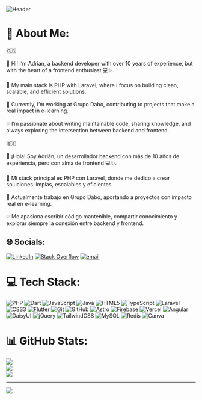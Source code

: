 ![Header](your-header-image-name.png)


# 💫 About Me:
🇬🇧<br><br>👋 Hi! I’m Adrián, a backend developer with over 10 years of experience, but with the heart of a frontend enthusiast 💻✨.<br><br>🚀 My main stack is PHP with Laravel, where I focus on building clean, scalable, and efficient solutions.<br><br>🏢 Currently, I’m working at Grupo Dabo, contributing to projects that make a real impact in e-learning.<br><br>💡 I’m passionate about writing maintainable code, sharing knowledge, and always exploring the intersection between backend and frontend.<br><br>🇪🇸<br><br>👋 ¡Hola! Soy Adrián, un desarrollador backend con más de 10 años de experiencia, pero con alma de frontend 💻✨.<br><br>🚀 Mi stack principal es PHP con Laravel, donde me dedico a crear soluciones limpias, escalables y eficientes.<br><br>🏢 Actualmente trabajo en Grupo Dabo, aportando a proyectos con impacto real en e-learning.<br><br>💡 Me apasiona escribir código mantenible, compartir conocimiento y explorar siempre la conexión entre backend y frontend.


## 🌐 Socials:
[![LinkedIn](https://img.shields.io/badge/LinkedIn-%230077B5.svg?logo=linkedin&logoColor=white)](https://linkedin.com/in/adrian-nunez-ruiz) [![Stack Overflow](https://img.shields.io/badge/-Stackoverflow-FE7A16?logo=stack-overflow&logoColor=white)](https://stackoverflow.com/users/2939412) [![email](https://img.shields.io/badge/Email-D14836?logo=gmail&logoColor=white)](mailto:nunezruizadrian@gmail.com) 

# 💻 Tech Stack:
![PHP](https://img.shields.io/badge/php-%23777BB4.svg?style=for-the-badge&logo=php&logoColor=white) ![Dart](https://img.shields.io/badge/dart-%230175C2.svg?style=for-the-badge&logo=dart&logoColor=white) ![JavaScript](https://img.shields.io/badge/javascript-%23323330.svg?style=for-the-badge&logo=javascript&logoColor=%23F7DF1E) ![Java](https://img.shields.io/badge/java-%23ED8B00.svg?style=for-the-badge&logo=openjdk&logoColor=white) ![HTML5](https://img.shields.io/badge/html5-%23E34F26.svg?style=for-the-badge&logo=html5&logoColor=white) ![TypeScript](https://img.shields.io/badge/typescript-%23007ACC.svg?style=for-the-badge&logo=typescript&logoColor=white) ![Laravel](https://img.shields.io/badge/laravel-%23FF2D20.svg?style=for-the-badge&logo=laravel&logoColor=white) ![CSS3](https://img.shields.io/badge/css3-%231572B6.svg?style=for-the-badge&logo=css3&logoColor=white) ![Flutter](https://img.shields.io/badge/Flutter-%2302569B.svg?style=for-the-badge&logo=Flutter&logoColor=white) ![Git](https://img.shields.io/badge/git-%23F05033.svg?style=for-the-badge&logo=git&logoColor=white) ![GitHub](https://img.shields.io/badge/github-%23121011.svg?style=for-the-badge&logo=github&logoColor=white) ![Astro](https://img.shields.io/badge/astro-%232C2052.svg?style=for-the-badge&logo=astro&logoColor=white) ![Firebase](https://img.shields.io/badge/firebase-%23039BE5.svg?style=for-the-badge&logo=firebase) ![Vercel](https://img.shields.io/badge/vercel-%23000000.svg?style=for-the-badge&logo=vercel&logoColor=white) ![Angular](https://img.shields.io/badge/angular-%23DD0031.svg?style=for-the-badge&logo=angular&logoColor=white) ![DaisyUI](https://img.shields.io/badge/daisyui-5A0EF8?style=for-the-badge&logo=daisyui&logoColor=white) ![jQuery](https://img.shields.io/badge/jquery-%230769AD.svg?style=for-the-badge&logo=jquery&logoColor=white) ![TailwindCSS](https://img.shields.io/badge/tailwindcss-%2338B2AC.svg?style=for-the-badge&logo=tailwind-css&logoColor=white) ![MySQL](https://img.shields.io/badge/mysql-4479A1.svg?style=for-the-badge&logo=mysql&logoColor=white) ![Redis](https://img.shields.io/badge/redis-%23DD0031.svg?style=for-the-badge&logo=redis&logoColor=white) ![Canva](https://img.shields.io/badge/Canva-%2300C4CC.svg?style=for-the-badge&logo=Canva&logoColor=white)
# 📊 GitHub Stats:
![](https://github-readme-stats.vercel.app/api?username=nunez-adrian&theme=default&hide_border=false&include_all_commits=false&count_private=false)<br/>
![](https://nirzak-streak-stats.vercel.app/?user=nunez-adrian&theme=default&hide_border=false)<br/>
![](https://github-readme-stats.vercel.app/api/top-langs/?username=nunez-adrian&theme=default&hide_border=false&include_all_commits=false&count_private=false&layout=compact)

---
[![](https://visitcount.itsvg.in/api?id=nunez-adrian&icon=0&color=0)](https://visitcount.itsvg.in)

<!-- Proudly created with GPRM ( https://gprm.itsvg.in ) -->
